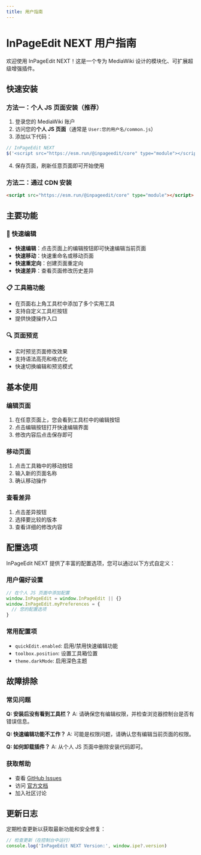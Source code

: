 ```yaml
---
title: 用户指南
---
```


# InPageEdit NEXT 用户指南

欢迎使用 InPageEdit NEXT！这是一个专为 MediaWiki 设计的模块化、可扩展超级增强插件。

## 快速安装

### 方法一：个人 JS 页面安装（推荐）

1. 登录您的 MediaWiki 账户
2. 访问您的**个人 JS 页面**（通常是 `User:您的用户名/common.js`）
3. 添加以下代码：

```javascript
// InPageEdit NEXT
$('<script src="https://esm.run/@inpageedit/core" type="module"></script>').appendTo('body')
```

4. 保存页面，刷新任意页面即可开始使用

### 方法二：通过 CDN 安装

```html
<script src="https://esm.run/@inpageedit/core" type="module"></script>
```

## 主要功能

### 🚀 快速编辑
- **快速编辑**：点击页面上的编辑按钮即可快速编辑当前页面
- **快速移动**：快速重命名或移动页面
- **快速重定向**：创建页面重定向
- **快速差异**：查看页面修改历史差异

### 📋 工具箱功能
- 在页面右上角工具栏中添加了多个实用工具
- 支持自定义工具栏按钮
- 提供快捷操作入口

### 🔍 页面预览
- 实时预览页面修改效果
- 支持语法高亮和格式化
- 快速切换编辑和预览模式

## 基本使用

### 编辑页面
1. 在任意页面上，您会看到工具栏中的编辑按钮
2. 点击编辑按钮打开快速编辑界面
3. 修改内容后点击保存即可

### 移动页面
1. 点击工具箱中的移动按钮
2. 输入新的页面名称
3. 确认移动操作

### 查看差异
1. 点击差异按钮
2. 选择要比较的版本
3. 查看详细的修改内容

## 配置选项

InPageEdit NEXT 提供了丰富的配置选项，您可以通过以下方式自定义：

### 用户偏好设置
```javascript
// 在个人 JS 页面中添加配置
window.InPageEdit = window.InPageEdit || {}
window.InPageEdit.myPreferences = {
  // 您的配置选项
}
```

### 常用配置项
- `quickEdit.enabled`: 启用/禁用快速编辑功能
- `toolbox.position`: 设置工具箱位置
- `theme.darkMode`: 启用深色主题

## 故障排除

### 常见问题

**Q: 安装后没有看到工具栏？**
A: 请确保您有编辑权限，并检查浏览器控制台是否有错误信息。

**Q: 快速编辑功能不工作？**
A: 可能是权限问题，请确认您有编辑当前页面的权限。

**Q: 如何卸载插件？**
A: 从个人 JS 页面中删除安装代码即可。

### 获取帮助
- 查看 [GitHub Issues](https://github.com/inpageedit/inpageedit-next/issues)
- 访问 [官方文档](https://ipe.js.org/)
- 加入社区讨论

## 更新日志

定期检查更新以获取最新功能和安全修复：

```javascript
// 检查更新（在控制台中运行）
console.log('InPageEdit NEXT Version:', window.ipe?.version)
```
